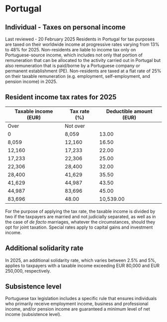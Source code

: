 # Portugal
## Individual - Taxes on personal income
Last reviewed - 20 February 2025
Residents in Portugal for tax purposes are taxed on their worldwide income at progressive rates varying from 13% to 48% for 2025.
Non-residents are liable to income tax only on Portuguese-source income, which includes not only that portion of remuneration that can be allocated to the activity carried out in Portugal but also remuneration that is paid/borne by a Portuguese company or permanent establishment (PE).
Non-residents are taxed at a flat rate of 25% on their taxable remuneration (e.g. employment, self-employment, and pension income) in 2025.
## Resident income tax rates for 2025
Taxable income (EUR) | Tax rate (%) | Deductible amount (EUR)  
---|---|---  
Over | Not over  
0 | 8,059 | 13.00 | 0  
8,059 | 12,160 | 16.50 | 282.07  
12,160 | 17,233 | 22.00 | 950.91  
17,233 | 22,306 | 25.00 | 1,467.91  
22,306 | 28,400 | 32.00 | 3,029.38  
28,400 | 41,629 | 35.50 | 4,023.14  
41,629 | 44,987 | 43.50 | 7,353.76  
44,987 | 83,696 | 45.00 | 8,028.38  
83,696 | 48.00 | 10,539.00  
For the purpose of applying the tax rate, the taxable income is divided by two if the taxpayers are married and not judicially separated, as well as in the case of  _de facto_ marriages, whatever the circumstances, should they opt for joint taxation.
Special rates apply to capital gains and investment income.
## Additional solidarity rate
In 2025, an additional solidarity rate, which varies between 2.5% and 5%, applies to taxpayers with a taxable income exceeding EUR 80,000 and EUR 250,000, respectively.
## Subsistence level
Portuguese tax legislation includes a specific rule that ensures individuals who primarily receive employment income, business and professional income, and/or pension income are guaranteed a minimum level of net income (subsistence level).
